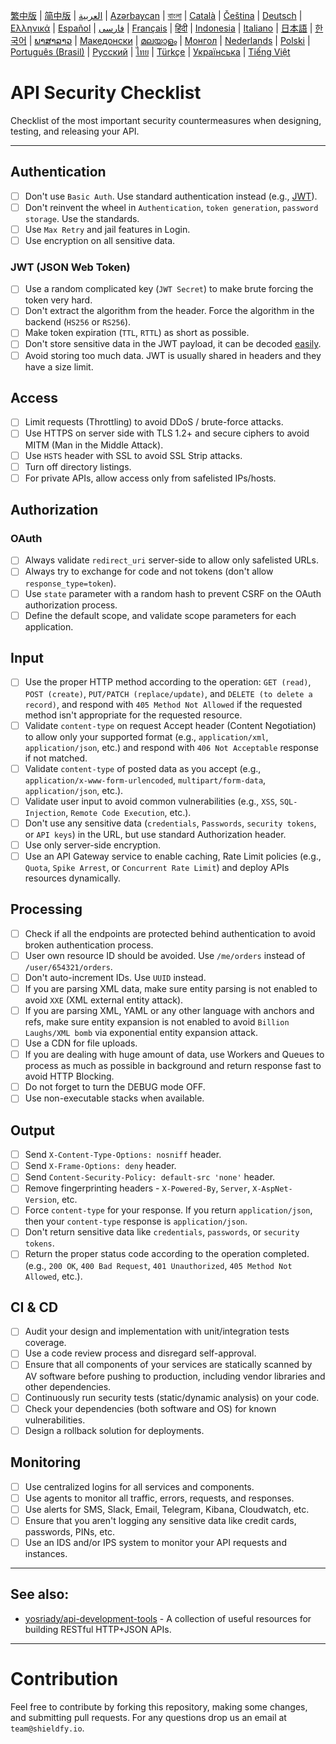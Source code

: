 [繁中版](./README-tw.md) | [简中版](./README-zh.md) | [العربية](./README-ar.md) | [Azərbaycan](./README-az.md) | [বাংলা](./README-bn.md) | [Català](./README-ca.md) | [Čeština](./README-cs.md) | [Deutsch](./README-de.md) | [Ελληνικά](./README-el.md) | [Español](./README-es.md) | [فارسی](./README-fa.md) | [Français](./README-fr.md) | [हिंदी](./README-hi.md) | [Indonesia](./README-id.md) | [Italiano](./README-it.md) | [日本語](./README-ja.md) | [한국어](./README-ko.md) | [ພາສາລາວ](./README-lo.md) | [Македонски](./README-mk.md) | [മലയാളം](./README-ml.md) | [Монгол](./README-mn.md) | [Nederlands](./README-nl.md) | [Polski](./README-pl.md) | [Português (Brasil)](./README-pt_BR.md) | [Русский](./README-ru.md) | [ไทย](./README-th.md) | [Türkçe](./README-tr.md) | [Українська](./README-uk.md) | [Tiếng Việt](./README-vi.md)

# API Security Checklist

Checklist of the most important security countermeasures when designing, testing, and releasing your API.

---

## Authentication

- [ ] Don't use `Basic Auth`. Use standard authentication instead (e.g., [JWT](https://jwt.io/)).
- [ ] Don't reinvent the wheel in `Authentication`, `token generation`, `password storage`. Use the standards.
- [ ] Use `Max Retry` and jail features in Login.
- [ ] Use encryption on all sensitive data.

### JWT (JSON Web Token)

- [ ] Use a random complicated key (`JWT Secret`) to make brute forcing the token very hard.
- [ ] Don't extract the algorithm from the header. Force the algorithm in the backend (`HS256` or `RS256`).
- [ ] Make token expiration (`TTL`, `RTTL`) as short as possible.
- [ ] Don't store sensitive data in the JWT payload, it can be decoded [easily](https://jwt.io/#debugger-io).
- [ ] Avoid storing too much data. JWT is usually shared in headers and they have a size limit.

## Access

- [ ] Limit requests (Throttling) to avoid DDoS / brute-force attacks.
- [ ] Use HTTPS on server side with TLS 1.2+ and secure ciphers to avoid MITM (Man in the Middle Attack).
- [ ] Use `HSTS` header with SSL to avoid SSL Strip attacks.
- [ ] Turn off directory listings.
- [ ] For private APIs, allow access only from safelisted IPs/hosts.

## Authorization

### OAuth

- [ ] Always validate `redirect_uri` server-side to allow only safelisted URLs.
- [ ] Always try to exchange for code and not tokens (don't allow `response_type=token`).
- [ ] Use `state` parameter with a random hash to prevent CSRF on the OAuth authorization process.
- [ ] Define the default scope, and validate scope parameters for each application.

## Input

- [ ] Use the proper HTTP method according to the operation: `GET (read)`, `POST (create)`, `PUT/PATCH (replace/update)`, and `DELETE (to delete a record)`, and respond with `405 Method Not Allowed` if the requested method isn't appropriate for the requested resource.
- [ ] Validate `content-type` on request Accept header (Content Negotiation) to allow only your supported format (e.g., `application/xml`, `application/json`, etc.) and respond with `406 Not Acceptable` response if not matched.
- [ ] Validate `content-type` of posted data as you accept (e.g., `application/x-www-form-urlencoded`, `multipart/form-data`, `application/json`, etc.).
- [ ] Validate user input to avoid common vulnerabilities (e.g., `XSS`, `SQL-Injection`, `Remote Code Execution`, etc.).
- [ ] Don't use any sensitive data (`credentials`, `Passwords`, `security tokens`, or `API keys`) in the URL, but use standard Authorization header.
- [ ] Use only server-side encryption.
- [ ] Use an API Gateway service to enable caching, Rate Limit policies (e.g., `Quota`, `Spike Arrest`, or `Concurrent Rate Limit`) and deploy APIs resources dynamically.

## Processing

- [ ] Check if all the endpoints are protected behind authentication to avoid broken authentication process.
- [ ] User own resource ID should be avoided. Use `/me/orders` instead of `/user/654321/orders`.
- [ ] Don't auto-increment IDs. Use `UUID` instead.
- [ ] If you are parsing XML data, make sure entity parsing is not enabled to avoid `XXE` (XML external entity attack).
- [ ] If you are parsing XML, YAML or any other language with anchors and refs, make sure entity expansion is not enabled to avoid `Billion Laughs/XML bomb` via exponential entity expansion attack.
- [ ] Use a CDN for file uploads.
- [ ] If you are dealing with huge amount of data, use Workers and Queues to process as much as possible in background and return response fast to avoid HTTP Blocking.
- [ ] Do not forget to turn the DEBUG mode OFF.
- [ ] Use non-executable stacks when available.

## Output

- [ ] Send `X-Content-Type-Options: nosniff` header.
- [ ] Send `X-Frame-Options: deny` header.
- [ ] Send `Content-Security-Policy: default-src 'none'` header.
- [ ] Remove fingerprinting headers - `X-Powered-By`, `Server`, `X-AspNet-Version`, etc.
- [ ] Force `content-type` for your response. If you return `application/json`, then your `content-type` response is `application/json`.
- [ ] Don't return sensitive data like `credentials`, `passwords`, or `security tokens`.
- [ ] Return the proper status code according to the operation completed. (e.g., `200 OK`, `400 Bad Request`, `401 Unauthorized`, `405 Method Not Allowed`, etc.).

## CI & CD

- [ ] Audit your design and implementation with unit/integration tests coverage.
- [ ] Use a code review process and disregard self-approval.
- [ ] Ensure that all components of your services are statically scanned by AV software before pushing to production, including vendor libraries and other dependencies.
- [ ] Continuously run security tests (static/dynamic analysis) on your code.
- [ ] Check your dependencies (both software and OS) for known vulnerabilities.
- [ ] Design a rollback solution for deployments.

## Monitoring

- [ ] Use centralized logins for all services and components.
- [ ] Use agents to monitor all traffic, errors, requests, and responses.
- [ ] Use alerts for SMS, Slack, Email, Telegram, Kibana, Cloudwatch, etc.
- [ ] Ensure that you aren't logging any sensitive data like credit cards, passwords, PINs, etc.
- [ ] Use an IDS and/or IPS system to monitor your API requests and instances.

---

## See also:

- [yosriady/api-development-tools](https://github.com/yosriady/api-development-tools) - A collection of useful resources for building RESTful HTTP+JSON APIs.

---

# Contribution

Feel free to contribute by forking this repository, making some changes, and submitting pull requests. For any questions drop us an email at `team@shieldfy.io`.
